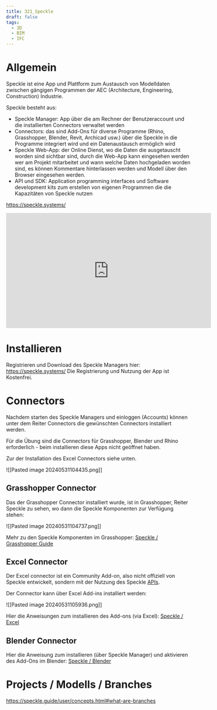 ```yaml
---
title: 321_Speckle
draft: false
tags:
  - 3D
  - BIM
  - IFC
---
```

# Allgemein
Speckle ist eine App und Plattform zum Austausch von Modelldaten zwischen gängigen Programmen der AEC (Architecture, Engineering, Construction) Industrie. 

Speckle besteht aus:
- Speckle Manager: App über die am Rechner der Benutzeraccount und die installierten Connectors verwaltet werden
- Connectors: das sind Add-Ons für diverse Programme (Rhino, Grasshopper, Blender, Revit, Archicad usw.) über die Speckle in die Programme integriert wird und ein Datenaustausch ermöglich wird
- Speckle Web-App: der Online Dienst, wo die Daten die ausgetauscht worden sind sichtbar sind, durch die Web-App kann eingesehen werden wer am Projekt mitarbeitet und wann welche Daten hochgeladen worden sind, es können Kommentare hinterlassen werden und Modell über den Browser eingesehen werden.
- API und SDK: Application programming interfaces und Software development kits zum erstellen von eigenen Programmen die die Kapazitäten von Speckle nutzen

https://speckle.systems/

<iframe width="560" height="315" src="https://www.youtube.com/embed/B9humiSpHzM?si=pN70b7tw9s85Nic7" title="YouTube video player" frameborder="0" allow="accelerometer; autoplay; clipboard-write; encrypted-media; gyroscope; picture-in-picture; web-share" referrerpolicy="strict-origin-when-cross-origin" allowfullscreen></iframe>

# Installieren

Registrieren und Download des Speckle Managers hier: https://speckle.systems/
Die Registrierung und Nutzung der App ist Kostenfrei.
# Connectors

Nachdem starten des Speckle Managers und einloggen (Accounts) können unter dem Reiter Connectors die gewünschten Connectors installiert werden.

Für die Übung sind die Connectors für Grasshopper, Blender und Rhino erforderlich - beim installieren diese Apps nicht geöffnet haben. 

Zur der Installation des Excel Connectors siehe unten.

![[Pasted image 20240531104435.png]]

## Grasshopper Connector

Das der Grasshopper Connector installiert wurde, ist in Grasshopper, Reiter Speckle zu sehen, wo dann die Speckle Komponenten zur Verfügung stehen:

![[Pasted image 20240531104737.png]]

Mehr zu den Speckle Komponenten im Grasshopper:
[Speckle / Grasshopper Guide](https://speckle.guide/user/grasshopper.html)


## Excel Connector
Der Excel connector ist ein Community Add-on, also nicht offiziell von Speckle entwickelt, sondern mit der Nutzung des Speckle [APIs](https://de.wikipedia.org/wiki/Programmierschnittstelle).

Der Connector kann über Excel Add-ins installiert werden:

![[Pasted image 20240531105936.png]]

Hier die Anweisungen zum installieren des Add-ons (via Excel):
[Speckle / Excel](https://speckle.systems/tag/excel/)

## Blender Connector

Hier die Anweisung zum installieren (über Speckle Manager) und aktivieren des Add-Ons im Blender:
[Speckle / Blender](https://speckle.systems/tutorials/getting-started-with-speckle-for-blender/)

# Projects / Modells / Branches 



https://speckle.guide/user/concepts.html#what-are-branches




